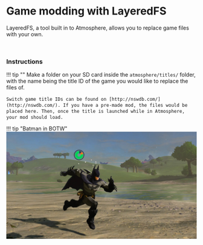 # Game modding with LayeredFS

LayeredFS, a tool built in to Atmosphere, allows you to replace game files with your own.

&nbsp;

### Instructions

!!! tip ""
    Make a folder on your SD card inside the `atmosphere/titles/` folder, with the name being the title ID of the game you would like to replace the files of. 

    Switch game title IDs can be found on [http://nswdb.com/](http://nswdb.com/). If you have a pre-made mod, the files would be placed here. Then, once the title is launched while in Atmosphere, your mod should load.
    
!!! tip "Batman in BOTW"
	![ExampleSwitchTheme](../extras/img/game_modding.jpg)